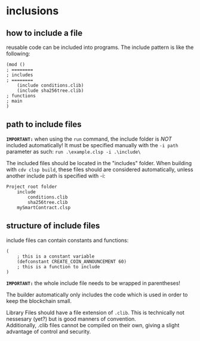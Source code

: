 # inclusions
## how to include a file
reusable code can be included into programs. The include pattern is like the following:  
```
(mod ()
; ========
; includes
; ========
    (include conditions.clib)
    (include sha256tree.clib)
; functions
; main
)
```

## path to include files
**`IMPORTANT:`** when using the `run` command, the include folder is *NOT* included automatically! It must be specified manually with the `-i path` parameter as such: `run .\example.clsp -i .\include\`

The included files should be located in the "includes" folder. When building with `cdv clsp build`, these files should are considered automatically, unless another include path is specified with -i:  
```
Project root folder
    include
        conditions.clib
        sha256tree.clib
    mySmartContract.clsp
```

## structure of include files
include files can contain constants and functions:
```
(
    ; this is a constant variable
    (defconstant CREATE_COIN_ANNOUNCEMENT 60)
    ; this is a function to include
)
```
**`IMPORTANT:`** the whole include file needs to be wrapped in parentheses!

The builder automatically only includes the code which is used in order to keep the blockchain small.

Library Files should have a file extension of `.clib`. This is technically not nessesary (yet?) but is good manners of convention.  
Additionally, .clib files cannot be compiled on their own, giving a slight advantage of control and security.
